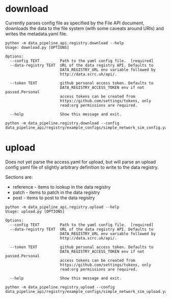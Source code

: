 # download
Currently parses config file as specified by the File API document, downloads the data to the file system (with some caveats around URIs) and writes the metadata.yaml file. 
 
```
python -m data_pipeline_api.registry.download --help
Usage: download.py [OPTIONS]

Options:
  --config TEXT         Path to the yaml config file.  [required]
  --data-registry TEXT  URL of the data registry API. Defaults to
                        DATA_REGISTRY_URL env variable followed by
                        http://data.scrc.uk/api/.

  --token TEXT          github personal access token. Defaults to
                        DATA_REGISTRY_ACCESS_TOKEN env if not passed.Personal
                        access tokens can be created from
                        https://github.com/settings/tokens, only
                        read:org permissions are required.

  --help                Show this message and exit.

```

```
python -m data_pipeline.registry.download --config data_pipeline_api/registry/example_configs/simple_network_sim_config.yaml
```

# upload
Does not yet parse the access.yaml for upload, but will parse an upload config yaml file of slightly arbitrary definition to write to the data registry.

Sections are:
* reference - items to lookup in the data registry
* patch - items to patch in the data registry
* post - items to post to the data registry

```
python -m data_pipeline_api.registry.upload --help
Usage: upload.py [OPTIONS]

Options:
  --config TEXT         Path to the yaml config file.  [required]
  --data-registry TEXT  URL of the data registry API. Defaults to
                        DATA_REGISTRY_URL env variable followed by
                        http://data.scrc.uk/api/.

  --token TEXT          github personal access token. Defaults to
                        DATA_REGISTRY_ACCESS_TOKEN env if not passed.Personal
                        access tokens can be created from
                        https://github.com/settings/tokens, only
                        read:org permissions are required.

  --help                Show this message and exit.
```

```
python -m data_pipeline.registry.upload --config data_pipeline_api/registry/example_configs/simple_network_sim_upload.yaml
```
